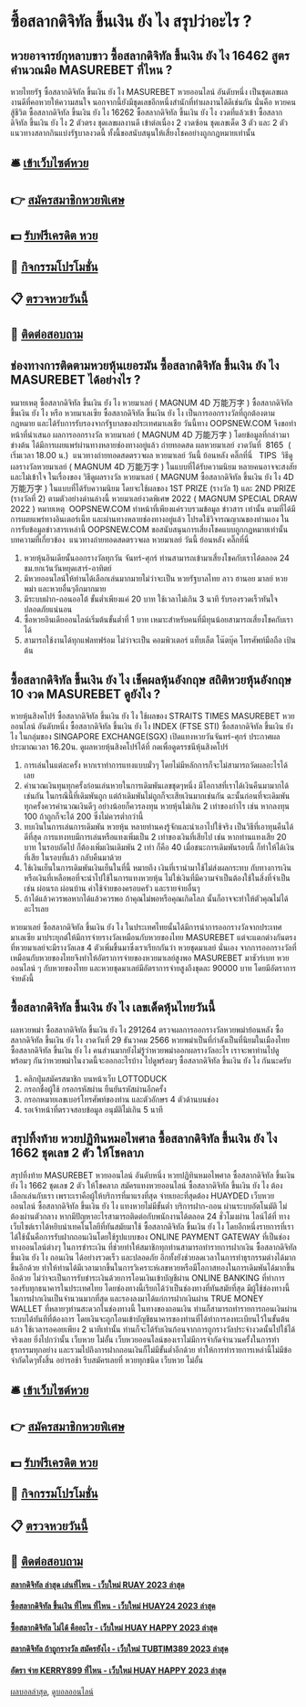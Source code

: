 # ซื้อสลากดิจิทัล ขึ้นเงิน ยัง ไง สรุปว่าอะไร ?
## หวยอาจารย์กุหลาบขาว ซื้อสลากดิจิทัล ขึ้นเงิน ยัง ไง 16462 สูตรคำนวณมือ MASUREBET ที่ไหน ?
หวยไทยรัฐ ซื้อสลากดิจิทัล ขึ้นเงิน ยัง ไง MASUREBET หวยออนไลน์ อันดับหนึ่ง เป็นชุดเลขผลงานดีที่คอหวยให้ความสนใจ นอกจากนี้ยังมีชุดเลขอีกหนึ่งสำนักที่ทำผลงานได้ดีเช่นกัน นั่นคือ หวยคนสู้ชีวิต ซื้อสลากดิจิทัล ขึ้นเงิน ยัง ไง 16262 ซื้อสลากดิจิทัล ขึ้นเงิน ยัง ไง งวดที่แล้วเข้า ซื้อสลากดิจิทัล ขึ้นเงิน ยัง ไง 2 ตัวตรง ชุดเลขผลงานดี เข้าต่อเนื่อง 2 งวดซ้อน ชุดเลขเด็ด 3 ตัว และ 2 ตัว แนวทางสลากกินแบ่งรัฐบาลงวดนี้ ทั้งนี้ขอสนับสนุนให้เสี่ยงโชคอย่างถูกกฎหมายเท่านั้น

## 🛎 [เข้าเว็บไซต์หวย](https://bit.ly/3BG5bNw)
## 👉 [สมัครสมาชิกหวยพิเศษ](https://bit.ly/3BG5bNw)
## 💵 [รับฟรีเครดิต หวย](https://bit.ly/3C3mvgS)
## 👑 [กิจกรรมโปรโมชั่น](https://bit.ly/3C3mvgS)
## 📋 [ตรวจหวยวันนี้](https://bit.ly/3C3mvgS)
## 📱 [ติดต่อสอบถาม](https://bit.ly/3C3mvgS)

## ช่องทางการติดตามหวยหุ้นเยอรมัน ซื้อสลากดิจิทัล ขึ้นเงิน ยัง ไง MASUREBET ได้อย่างไร ?
หมายเหตุ ซื้อสลากดิจิทัล ขึ้นเงิน ยัง ไง หวยมาเลย์ ( MAGNUM 4D 万能万字 ) ซื้อสลากดิจิทัล ขึ้นเงิน ยัง ไง หรือ หวยมาเลเซีย ซื้อสลากดิจิทัล ขึ้นเงิน ยัง ไง เป็นการออกรางวัลที่ถูกต้องตามกฎหมาย และได้รับการรับรองจากรัฐบาลของประเทศมาเลเชีย
วันนี้ทาง OOPSNEW.COM จึงขอทำหน้าที่นำเสนอ ผลการออกรางวัล หวยมาเลย์ ( MAGNUM 4D 万能万字 ) โดยข้อมูลที่กล่าวมาข่างต้น ได้มีการเผยแพร่ผ่านทางหลายช่องทางอยู่แล้ว
ถ่ายทอดสด ผลหวยมาเลย์ งวดวันที่  8165  ( เริ่มเวลา 18.00 น.)
 แนวทางถ่ายทอดสดตรวจผล หวยมาเลย์ วันนี้ ย้อนหลัง คลิ๊กที่นี่  
TIPS  วิธีดูผลรางวัลหวยมาเลย์ ( MAGNUM 4D 万能万字 ) ในแบบที่ได้รับความนิยม
หลายคนอาจจะสงสัย และไม่เข้าใจ ในเรื่องของ วิธีดูผลรางวัล หวยมาเลย์ ( MAGNUM ซื้อสลากดิจิทัล ขึ้นเงิน ยัง ไง 4D 万能万字 ) ในแบบที่ได้รับความนิยม โดยจะใช้ผลของ 1ST PRIZE (รางวัล 1) และ 2ND PRIZE (รางวัลที่ 2) ตามตัวอย่างด่านล่างนี้
หวยมาเลย์งวดพิเศษ 2022 ( MAGNUM SPECIAL DRAW 2022 )
หมายเหตุ  OOPSNEW.COM ทำหน้าที่เพียงแค่รวบรวมข้อมูล ข่าวสาร เท่านั้น ตามที่ได้มีการเผยแพร่ทางอินเตอร์เน็ท และผ่านทางหลายช่องทางอยู่แล้ว โปรดใช้วิจารณญาณของท่านเอง ในการรับข้อมูลข่าวสารเหล่านี้ OOPSNEW.COM ขอสนับสนุนการเสี่ยงโชคแบบถูกกฎหมายเท่านั้น
บทความที่เกี่ยวข้อง
 แนวทางถ่ายทอดสดตรวจผล หวยมาเลย์ วันนี้ ย้อนหลัง คลิ๊กที่นี่  
1. หวยหุ้นอินเดียนั้นออกรางวัลทุกวัน จันทร์-ศุกร์ ท่านสามารถเข้ามาเสี่ยงโชคกับเราได้ตลอด 24 ชม.ยกเว้นวันหยุดเสาร์-อาทิตย์
2. มีหวยออนไลน์ให้ท่านได้เลือกเล่นมากมายไม่ว่าจะเป็น หวยรัฐบาลไทย ลาว ฮานอย มาลย์ หวยพม่า และหวยอื่นๆอีกมากมาย
3. มีระบบฝาก-ถอนออโต้ ขั้นต่ำเพียงแค่ 20 บาท ใช้เวลาไม่เกิน 3 นาที รับรองรวดเร็วทันใจ ปลอดภัยแน่นอน
4. ซื้อหวยอินเดียออนไลน์เริ่มต้นขั้นต่ำที่ 1 บาท เหมาะสำหรับคนที่มีทุนน้อยสามารถเสี่ยงโชคกับเราได้
5. สามารถใช้งานได้ทุกแฟลทฟร์อม ไม่ว่าจะเป็น คอมพิวเตอร์ แท็บเล็ต โน๊ตบุ๊ค โทรศัพท์มือถือ เป้นต้น

## ซื้อสลากดิจิทัล ขึ้นเงิน ยัง ไง เช็คผลหุ้นอังกฤษ สถิติหวยหุ้นอังกฤษ 10 งวด MASUREBET ดูยังไง ?
หวยหุ้นสิงคโปร์ ซื้อสลากดิจิทัล ขึ้นเงิน ยัง ไง ใช้ผลของ STRAITS TIMES MASUREBET หวยออนไลน์ อันดับหนึ่ง ซื้อสลากดิจิทัล ขึ้นเงิน ยัง ไง INDEX (FTSE STI) ซื้อสลากดิจิทัล ขึ้นเงิน ยัง ไง ในกลุ่มของ SINGAPORE EXCHANGE(SGX) เปิดแทงหวยวันจันทร์-ศุกร์ ประกาศผลประมาณเวลา 16.20น.
ดูผลหวยหุ้นสิงคโปร์ได้ที่ กดเพื่อดูดรรชนีหุ้นสิงคโปร์
1. การเล่นในแต่ละครั้ง หากเราทำการแทงแบบมั่วๆ โดยไม่มีหลักการก็จะไม่สามารถวัดผลอะไรได้เลย
2. คำนวณเงินทุนทุกครั้งก่อนเล่นหวยในการเดิมพันเลขชุดๆหนึ่ง มีโอกาสที่เราได้เงินคืนมามากได้เช่นกัน ในกรณีนี้ที่เดิมพันถูก แต่ถ้าเดิมพันไม่ถูกก็จะเสียเงินมากเช่นกัน ฉะนั้นก่อนที่จะเดิมพันทุกครั้งควรคำนวณเงินดีๆ อย่างน้อยก็ควรลงทุน หวยหุ้นไม่เกิน 2 เท่าของกำไร เช่น หากลงทุน 100 ถ้าถูกก็จะได้ 200 ซึ่งไม่ควรต่ำกว่านี้
3. ทบเงินในการเล่นการเดิมพัน หวยหุ้น หลายท่านคงรู้จักและนำเอาไปใช้จริง เป็นวิธีที่เอาทุนคืนได้ดีที่สุด การแทงทบมีการเล่นหรือแทงเพิ่มเป็น 2 เท่าของเงินที่เสียไป เช่น หากท่านแทงเสีย 20 บาท ในรอบถัดไป ก็ต้องเพิ่มเงินเดิมพัน 2 เท่า ก็คือ 40 เมื่อชนะการเดิมพันรอบนี้ ก็ทำให้ได้เงินที่เสีย ในรอบที่แล้ว กลับคืนมาด้วย
4. ใช้เงินเย็นในการเดิมพันเงินเย็นในที่นี้ หมายถึง เงินที่เรานำมาใช้ไม่ส่งผลกระทบ กับทางการเงิน หรือเงินที่เหลือพอที่จะนำไปใช้ในการแทงหวยหุ้น ไม่ใช่เงินที่มีความจำเป็นต้องใช้ในสิ่งที่จำเป็น เช่น ผ่อนรถ ผ่อนบ้าน ค่าใช้จ่ายของครอบครัว และรายจ่ายอื่นๆ
5. ถ้าได้แล้วควรพอหากได้แล้วควรพอ ถ้าคุณไม่พอหรือคุณเกิดโลภ นั้นก็อาจจะทำให้ตัวคุณไม่ได้อะไรเลย

หวยมาเลย์ ซื้อสลากดิจิทัล ขึ้นเงิน ยัง ไง ในประเทศไทยนั้นได้มีการนำการออกรางวัลจากประเทศมาเลเซีย มาประยุกต์ให้มีการจ่ายรางวัลเหมือนกับหวยของไทย MASUREBET แต่จะแตกต่างกันตรงที่หวยมาเลย์จะมีรางวัลเลข 4 ตัวเพิ่มขึ้นมาซึ่งเราเรียกกันว่า หวยชุดมาเลย์ นั่นเอง จากการออกรางวัลที่เหมือนกับหวยของไทยจึงทำให้อัตราการจ่ายของหวยมาเลย์สูงพอ MASUREBET มาชัวร์เบท หวยออนไลน์ ๆ กับหวยของไทย และหวยชุดมาเลย์มีอัตราการจ่ายสูงถึงชุดละ 90000 บาท โดยมีอัตราการจ่ายดังนี้

## ซื้อสลากดิจิทัล ขึ้นเงิน ยัง ไง เลขเด็ดหุ้นไทยวันนี้
ผลหวยพม่า ซื้อสลากดิจิทัล ขึ้นเงิน ยัง ไง 291264 ตรวจผลการออกรางวัลหวยพม่าย้อนหลัง ซื้อสลากดิจิทัล ขึ้นเงิน ยัง ไง งวดวันที่ 29 ธันวาคม 2566 หวยพม่าเป็นที่กำลังเป็นที่นิยมในเมืองไทย ซื้อสลากดิจิทัล ขึ้นเงิน ยัง ไง คนส่วนมากยังไม่รู้ว่าหวยพม่าออกผลรางวัลอะไร เราจะพาท่านไปดูพร้อมๆ กันว่าหวยพม่าในงวดนี้จะออกอะไรบ้าง ไปดูพร้อมๆ ซื้อสลากดิจิทัล ขึ้นเงิน ยัง ไง กันนะครับ
1. คลิกปุ่มสมัครสมาชิก บนหน้าเว็บ LOTTODUCK
2. กรอกชื่อผู้ใช้ กรอกรหัสผ่าน ยืนยันรหัสผ่านอีกครั้ง
3. กรอกหมายเลขเบอร์โทรศัพท์ของท่าน และตัวอักษร 4 ตัวด้านบนช่อง
4. รอเจ้าหน้าที่ตรวจสอบข้อมูล อนุมัติไม่เกิน 5 นาที

## สรุปทิ้งท้าย หวยปฏิทินหมอไพศาล ซื้อสลากดิจิทัล ขึ้นเงิน ยัง ไง 1662 ชุดเลข 2 ตัว ให้โชคลาภ
สรุปทิ้งท้าย MASUREBET หวยออนไลน์ อันดับหนึ่ง หวยปฏิทินหมอไพศาล ซื้อสลากดิจิทัล ขึ้นเงิน ยัง ไง 1662 ชุดเลข 2 ตัว ให้โชคลาภ สมัครแทงหวยออนไลน์ ซื้อสลากดิจิทัล ขึ้นเงิน ยัง ไง ต้องเลือกเล่นกับเรา เพราะเราคือผู้ให้บริการที่มาแรงที่สุด จ่ายเยอะที่สุดต้อง HUAYDED เว็บหวยออนไลน์ ซื้อสลากดิจิทัล ขึ้นเงิน ยัง ไง แทงหวยไม่มีขั้นต่ำ บริการฝาก-ถอน ผ่านระบบอัตโนมัติ ไม่ต้องผ่านตัวกลาง หากมีปัญหาอะไรสามารถติดต่อกับพนักงานได้ตลอด 24 ชั่วโมงผ่าน ไลน์ได้ที่
ทางเว็บไซต์เราได้หยิบนำเทคโนโลยีที่ทันสมัยมาใช้ ซื้อสลากดิจิทัล ขึ้นเงิน ยัง ไง โดยอีกหนึ่งรายการที่เราได้ใช้นั้นคือการรับฝากถอนเงินโดยใช้รูปแบบของ ONLINE PAYMENT GATEWAY ที่เป็นช่องทางออนไลน์ต่างๆ ในการชำระเงิน ที่ช่วยทำให้สมาชิกทุกท่านสามารถทำรายการฝากเงิน ซื้อสลากดิจิทัล ขึ้นเงิน ยัง ไง ถอนเงิน ได้อย่างรวดเร็ว และปลอดภัย อีกทั้งยังช่วยลดเวลาในการทำธุรกรรมต่างได้มากขึ้นอีกด้วย ทำให้ท่านได้มีเวลามากขึ้นในการวิเคราะห์เลขหวยหรือมีโอกาสทองในการเดิมพันได้มากขึ้นอีกด้วย ไม่ว่าจะเป็นการรับชำระเงินด้วยการโอนเงินเข้าบัญชีผ่าน ONLINE BANKING ที่ทำการรองรับทุกธนาคารในประเทศไทย โดยช่องทางนี้เรียกได้ว่าเป็นช่องทางที่ทันสมัยที่สุด มีผู้ใช้ช่องทางนี้ในการฝากเงินเป็นจำนวนมากที่สุด และรองลงมาได้แก่การฝากเงินผ่าน TRUE MONEY WALLET ที่หลายๆท่านสะดวกในช่องทางนี้ ในทางของถอนเงิน
ท่านก็สามารถทำรายการถอนเงินผ่านระบบได้ทันทีที่ต้องการ โดยเงินจะถูกโอนเข้าบัญชีธนาคารของท่านที่ได้ทำการลงทะเบียนไว้ในขั้นต้นแล้ว ใช้เวลารอคอยเพียง 2 นาทีเท่านั้น ท่านก็จะได้รับเงินก้อนจากการถูกรางวัลประจำงวดนั้นไปใช้ได้จริงเลย ยิ่งไปกว่านั้น เว็บหวย ไม่อั้น เว็บหวยออนไลน์ของเราไม่มีการจำกัดจำนวนครั้งในการทำธุรกรรมทุกอย่าง และรวมไปถึงการฝากถอนเงินก็ไม่มีขั้นต่ำอีกด้วย ทำให้การทำรายการเหล่านี้ไม่มีข้อจำกัดใดๆทั้งสิ้น อย่ารอช้า รีบสมัครเลยที่ หวยทุกชนิด เว็บหวย ไม่อั้น

## 🛎 [เข้าเว็บไซต์หวย](https://bit.ly/3BG5bNw)
## 👉 [สมัครสมาชิกหวยพิเศษ](https://bit.ly/3BG5bNw)
## 💵 [รับฟรีเครดิต หวย](https://bit.ly/3C3mvgS)
## 👑 [กิจกรรมโปรโมชั่น](https://bit.ly/3C3mvgS)
## 📋 [ตรวจหวยวันนี้](https://bit.ly/3C3mvgS)
## 📱 [ติดต่อสอบถาม](https://bit.ly/3C3mvgS)

#### [สลากดิจิทัล ล่าสุด เล่นที่ไหน - เว็บใหม่ RUAY 2023 ล่าสุด](https://atom.io/themes/สลากดิจิทัล%20ล่าสุด%20เล่นที่ไหน%20-%20เว็บใหม่%20ruay%202023%20ล่าสุด)
#### [ซื้อสลากดิจิทัล ขึ้นเงิน ที่ไหน ที่ไหน - เว็บใหม่ HUAY24 2023 ล่าสุด](https://atom.io/themes/ซื้อสลากดิจิทัล%20ขึ้นเงิน%20ที่ไหน%20ที่ไหน%20-%20เว็บใหม่%20huay24%202023%20ล่าสุด)
#### [ซื้อสลากดิจิทัล ไม่ได้ คืออะไร - เว็บใหม่ HUAY HAPPY 2023 ล่าสุด](https://atom.io/themes/ซื้อสลากดิจิทัล%20ไม่ได้%20คืออะไร%20-%20เว็บใหม่%20huay%20happy%202023%20ล่าสุด)
#### [สลากดิจิทัล ถ้าถูกรางวัล สมัครยังไง - เว็บใหม่ TUBTIM389 2023 ล่าสุด](https://atom.io/themes/สลากดิจิทัล%20ถ้าถูกรางวัล%20สมัครยังไง%20-%20เว็บใหม่%20tubtim389%202023%20ล่าสุด)
#### [อัตรา จ่าย KERRY899 ที่ไหน - เว็บใหม่ HUAY HAPPY 2023 ล่าสุด](https://atom.io/themes/อัตรา%20จ่าย%20kerry899%20ที่ไหน%20-%20เว็บใหม่%20huay%20happy%202023%20ล่าสุด)

[ผลบอลล่าสุด](https://siamsport.tv "ผลบอลล่าสุด"), [ดูบอลออนไลน์](https://siamsport.tv/ดูบอลสด "ดูบอลออนไลน์")